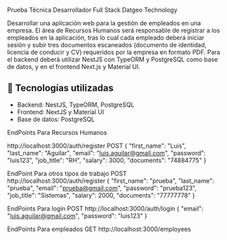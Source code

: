Prueba Técnica Desarrollador Full Stack
          Datgeo Technology

Desarrollar una aplicación web para la gestión de empleados en
una empresa. El área de Recursos Humanos será responsable de registrar a los
empleados en la aplicación, tras lo cual cada empleado deberá iniciar sesión y subir
tres documentos escaneados (documento de identidad, licencia de conducir y CV)
requeridos por la empresa en formato PDF. Para el backend deberá utilizar NestJS con
TypeORM y PostgreSQL como base de datos, y en el frontend Next.js y Material UI.

## 🚀 Tecnologías utilizadas
- Backend: NestJS, TypeORM, PostgreSQL
- Frontend: NextJS y Material UI
- Base de datos: PostgreSQL

EndPoints Para Recursos Humanos

http://localhost:3000/auth/register
POST
{
  "first_name": "Luis",
  "last_name": "Aguilar",
  "email": "luis.aguilar@gmail.com",
  "password": "luis123",
  "job_title": "RH",
  "salary": 3000,
  "documents": "74884775"
}

EndPoint Para otros tipos de trabajo
POST
http://localhost:3000/auth/register
{
  "first_name": "prueba",
  "last_name": "prueba",
  "email": "prueba@gmail.com",
  "password": "prueba123",
  "job_title": "Sistemas",
  "salary": 2000,
  "documents": "77777778"
}

EndPoints Para login
POST
http://localhost:3000/auth/login
{
  "email": "luis.aguilar@gmail.com",
  "password": "luis123"
}

EndPoints Para empleados
GET
http://localhost:3000/employees

